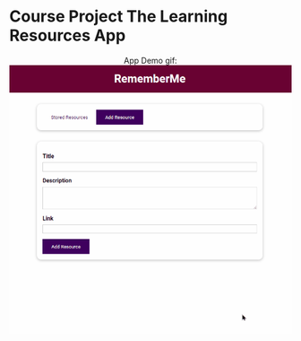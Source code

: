 # Course Project The Learning Resources App

<p align="center">
  App Demo gif:
  <img src="https://github.com/LAlex14/Vue-Course--Practice-/blob/master/The%20Learning%20Resources%20App/Demonstration.gif?raw=true" alt="app demo" />
</p>
